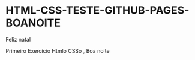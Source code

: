 # HTML-CSS-TESTE-GITHUB-PAGES-BOANOITE
 Feliz natal
 
 Primeiro Exercício Htmlo CSSo , Boa noite

 <a href="https://prenoh.github.io/HTML-CSS-TESTE-GITHUB-PAGES-BOANOITE/10%20exerc%C3%ADcios%20iniciais%20Front%20End%20-%20Testando%20Git%20Hub%20pages%20-%20HTML5%20e%20CSS3/ex001/">
